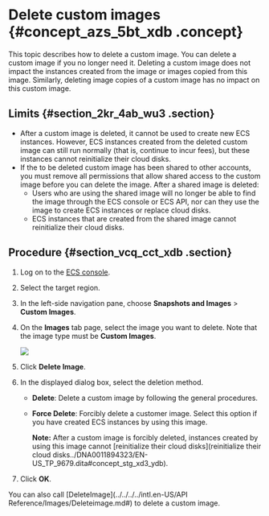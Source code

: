 # Delete custom images {#concept_azs_5bt_xdb .concept}

This topic describes how to delete a custom image. You can delete a custom image if you no longer need it. Deleting a custom image does not impact the instances created from the image or images copied from this image. Similarly, deleting image copies of a custom image has no impact on this custom image.

## Limits {#section_2kr_4ab_wu3 .section}

-   After a custom image is deleted, it cannot be used to create new ECS instances. However, ECS instances created from the deleted custom image can still run normally \(that is, continue to incur fees\), but these instances cannot reinitialize their cloud disks.
-   If the to be deleted custom image has been shared to other accounts, you must remove all permissions that allow shared access to the custom image before you can delete the image. After a shared image is deleted:
    -   Users who are using the shared image will no longer be able to find the image through the ECS console or ECS API, nor can they use the image to create ECS instances or replace cloud disks.
    -   ECS instances that are created from the shared image cannot reinitialize their cloud disks.

## Procedure {#section_vcq_cct_xdb .section}

1.  Log on to the [ECS console](https://ecs.console.aliyun.com/#/home).
2.  Select the target region.
3.  In the left-side navigation pane, choose **Snapshots and Images** \> **Custom Images**.
4.  On the **Images** tab page, select the image you want to delete. Note that the image type must be **Custom Images**.

    ![](http://static-aliyun-doc.oss-cn-hangzhou.aliyuncs.com/assets/img/9710/155866638447850_en-US.png)

5.  Click **Delete Image**.
6.  In the displayed dialog box, select the deletion method.
    -   **Delete**: Delete a custom image by following the general procedures.
    -   **Force Delete**: Forcibly delete a customer image. Select this option if you have created ECS instances by using this image.

        **Note:** After a custom image is forcibly deleted, instances created by using this image cannot [reinitialize their cloud disks](reinitialize their cloud disks../DNA0011894323/EN-US_TP_9679.dita#concept_stg_xd3_ydb).

7.  Click **OK**.

You can also call [DeleteImage](../../../../intl.en-US/API Reference/Images/Deleteimage.md#) to delete a custom image.

